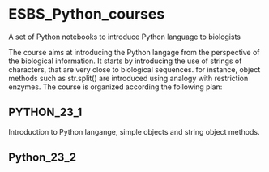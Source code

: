 # ESBS_Python_courses
A set of Python notebooks to introduce Python language to biologists

The course aims at introducing the Python langage from the perspective of the biological information. 
It starts by introducing the use of strings of characters, that are very close to biological sequences. for instance, object methods 
such as str.split() are introduced using analogy with restriction enzymes. 
The course is organized according the following plan:

## PYTHON_23_1
Introduction to Python langange, simple objects and string object methods.

## Python_23_2

